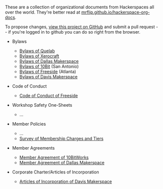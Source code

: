 These are a collection of organizational documents from Hackerspaces all over the world. They're better read at [mrflip.github.io/hackerspace-org-docs](https://mrflip.github.io/hackerspace-org-docs). 

To propose changes, [view this project on GitHub](https://github.com/mrflip/hackerspace-org-docs) and submit a pull request -- if you're logged in to github you can do so right from the browser.


* Bylaws
  - [Bylaws of Quelab](Bylaws-of-Quelab)
  - [Bylaws of Xerocraft](Bylaws-of-Xerocraft)
  - [Bylaws of Dallas Makerspace](Bylaws-of-Dallas-Makerspace)
  - [Bylaws of 10Bit](Bylaws-of-10Bit) (San Antonio)
  - [Bylaws of Freeside](Bylaws-of-Freeside) (Atlanta)
  - [Bylaws of Davis Makerspace](Bylaws-of-Davis-Makerspace)
  
* Code of Conduct
  - [Code of Conduct of Freeside](Code-of-Conduct-of-Freeside)

* Workshop Safety One-Sheets
  - ...
  
* Member Policies
  - ...
  - [Survey of Membership Charges and Tiers](Survey-of-Membership-Charges-and-Tiers)

* Member Agreements
  - [Member Agreement of 10BitWorks](Member-Agreement-of-10BitWorks)
  - [Member Agreement of Dallas Makerspace](Member-Agreement-of-Dallas-Makerspace)

* Corporate Charter/Articles of Incorporation
  - [Articles of Incorporation of Davis Makerspace](Articles-of-Incorporation-of-Davis-Makerspace)
